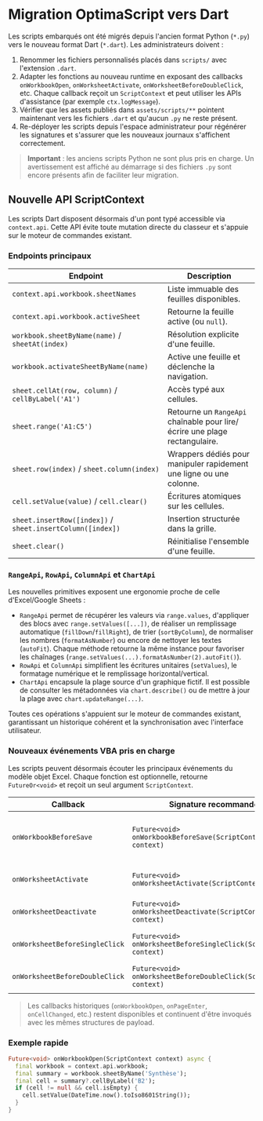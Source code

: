 # Migration OptimaScript vers Dart

Les scripts embarqués ont été migrés depuis l'ancien format Python (`*.py`) vers
le nouveau format Dart (`*.dart`). Les administrateurs doivent :

1. Renommer les fichiers personnalisés placés dans `scripts/` avec l'extension
   `.dart`.
2. Adapter les fonctions au nouveau runtime en exposant des callbacks
   `onWorkbookOpen`, `onWorksheetActivate`, `onWorksheetBeforeDoubleClick`, etc. Chaque callback reçoit
   un `ScriptContext` et peut utiliser les APIs d'assistance (par exemple
   `ctx.logMessage`).
3. Vérifier que les assets publiés dans `assets/scripts/**` pointent maintenant
   vers les fichiers `.dart` et qu'aucun `.py` ne reste présent.
4. Re-déployer les scripts depuis l'espace administrateur pour régénérer les
   signatures et s'assurer que les nouveaux journaux s'affichent correctement.

> **Important** : les anciens scripts Python ne sont plus pris en charge. Un
> avertissement est affiché au démarrage si des fichiers `.py` sont encore
> présents afin de faciliter leur migration.

## Nouvelle API ScriptContext

Les scripts Dart disposent désormais d'un pont typé accessible via
`context.api`. Cette API évite toute mutation directe du classeur et s'appuie
sur le moteur de commandes existant.

### Endpoints principaux

| Endpoint | Description |
| --- | --- |
| `context.api.workbook.sheetNames` | Liste immuable des feuilles disponibles. |
| `context.api.workbook.activeSheet` | Retourne la feuille active (ou `null`). |
| `workbook.sheetByName(name)` / `sheetAt(index)` | Résolution explicite d'une feuille. |
| `workbook.activateSheetByName(name)` | Active une feuille et déclenche la navigation. |
| `sheet.cellAt(row, column)` / `cellByLabel('A1')` | Accès typé aux cellules. |
| `sheet.range('A1:C5')` | Retourne un `RangeApi` chaînable pour lire/écrire une plage rectangulaire. |
| `sheet.row(index)` / `sheet.column(index)` | Wrappers dédiés pour manipuler rapidement une ligne ou une colonne. |
| `cell.setValue(value)` / `cell.clear()` | Écritures atomiques sur les cellules. |
| `sheet.insertRow([index])` / `sheet.insertColumn([index])` | Insertion structurée dans la grille. |
| `sheet.clear()` | Réinitialise l'ensemble d'une feuille. |

### `RangeApi`, `RowApi`, `ColumnApi` et `ChartApi`

Les nouvelles primitives exposent une ergonomie proche de celle d'Excel/Google Sheets :

* `RangeApi` permet de récupérer les valeurs via `range.values`, d'appliquer des blocs avec
  `range.setValues([...])`, de réaliser un remplissage automatique (`fillDown`/`fillRight`),
  de trier (`sortByColumn`), de normaliser les nombres (`formatAsNumber`) ou encore de
  nettoyer les textes (`autoFit`). Chaque méthode retourne la même instance pour favoriser
  les chaînages (`range.setValues(...).formatAsNumber(2).autoFit()`).
* `RowApi` et `ColumnApi` simplifient les écritures unitaires (`setValues`), le
  formatage numérique et le remplissage horizontal/vertical.
* `ChartApi` encapsule la plage source d'un graphique fictif. Il est possible de consulter
  les métadonnées via `chart.describe()` ou de mettre à jour la plage avec `chart.updateRange(...)`.

Toutes ces opérations s'appuient sur le moteur de commandes existant, garantissant un
historique cohérent et la synchronisation avec l'interface utilisateur.

### Nouveaux événements VBA pris en charge

Les scripts peuvent désormais écouter les principaux événements du modèle objet
Excel. Chaque fonction est optionnelle, retourne `FutureOr<void>` et reçoit un
seul argument `ScriptContext`.

| Callback | Signature recommandée | Déclenchement |
| --- | --- | --- |
| `onWorkbookBeforeSave` | `Future<void> onWorkbookBeforeSave(ScriptContext context)` | Avant toute sauvegarde du classeur (export manuel ou auto). |
| `onWorksheetActivate` | `Future<void> onWorksheetActivate(ScriptContext context)` | Dès qu'une feuille devient active. |
| `onWorksheetDeactivate` | `Future<void> onWorksheetDeactivate(ScriptContext context)` | Juste avant de quitter la feuille active. |
| `onWorksheetBeforeSingleClick` | `Future<void> onWorksheetBeforeSingleClick(ScriptContext context)` | Au clic simple dans la grille (avant édition). |
| `onWorksheetBeforeDoubleClick` | `Future<void> onWorksheetBeforeDoubleClick(ScriptContext context)` | Lors d'un double clic sur une cellule. |

> Les callbacks historiques (`onWorkbookOpen`, `onPageEnter`, `onCellChanged`,
> etc.) restent disponibles et continuent d'être invoqués avec les mêmes
> structures de payload.

### Exemple rapide

```dart
Future<void> onWorkbookOpen(ScriptContext context) async {
  final workbook = context.api.workbook;
  final summary = workbook.sheetByName('Synthèse');
  final cell = summary?.cellByLabel('B2');
  if (cell != null && cell.isEmpty) {
    cell.setValue(DateTime.now().toIso8601String());
  }
}
```
